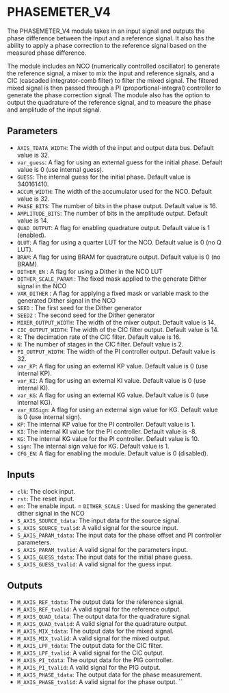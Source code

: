 # PHASEMETER_V4

The PHASEMETER_V4 module takes in an input signal and outputs the phase difference between the input and a reference signal. It also has the ability to apply a phase correction to the reference signal based on the measured phase difference.

The module includes an NCO (numerically controlled oscillator) to generate the reference signal, a mixer to mix the input and reference signals, and a CIC (cascaded integrator-comb filter) to filter the mixed signal. The filtered mixed signal is then passed through a PI (proportional-integral) controller to generate the phase correction signal. The module also has the option to output the quadrature of the reference signal, and to measure the phase and amplitude of the input signal.
## Parameters
- `AXIS_TDATA_WIDTH`: The width of the input and output data bus. Default value is 32.
- `var_guess`: A flag for using an external guess for the initial phase. Default value is 0 (use internal guess).
- `GUESS`: The internal guess for the initial phase. Default value is 340161410.
- `ACCUM_WIDTH`: The width of the accumulator used for the NCO. Default value is 32.
- `PHASE_BITS`: The number of bits in the phase output. Default value is 16.
- `AMPLITUDE_BITS`: The number of bits in the amplitude output. Default value is 14.
- `QUAD_OUTPUT`: A flag for enabling quadrature output. Default value is 1 (enabled).
- `QLUT`: A flag for using a quarter LUT for the NCO. Default value is 0 (no Q LUT).
- `BRAM`: A flag for using BRAM for quadrature output. Default value is 0 (no BRAM).
- `DITHER_EN` : A flag for using a Dither in the NCO LUT
- `DITHER_SCALE_PARAM` : The fixed mask applied to the generate Dither signal in the NCO
- `VAR_DITHER` : A flag for applying a fixed mask or variable mask to the generated Dither signal in the NCO
- `SEED` : The first seed for the Dither generator
- `SEED2` : The second seed for the Dither generator
- `MIXER_OUTPUT_WIDTH`: The width of the mixer output. Default value is 14.
- `CIC_OUTPUT_WIDTH`: The width of the CIC filter output. Default value is 14.
- `R`: The decimation rate of the CIC filter. Default value is 16.
- `N`: The number of stages in the CIC filter. Default value is 2.
- `PI_OUTPUT_WIDTH`: The width of the PI controller output. Default value is 32.
- `var_KP`: A flag for using an external KP value. Default value is 0 (use internal KP).
- `var_KI`: A flag for using an external KI value. Default value is 0 (use internal KI).
- `var_KG`: A flag for using an external KG value. Default value is 0 (use internal KG).
- `var_KGSign`: A flag for using an external sign value for KG. Default value is 0 (use internal sign).
- `KP`: The internal KP value for the PI controller. Default value is 1.
- `KI`: The internal KI value for the PI controller. Default value is -8.
- `KG`: The internal KG value for the PI controller. Default value is 10.
- `sign`: The internal sign value for KG. Default value is 1.
- `CFG_EN`: A flag for enabling the module. Default value is 0 (disabled).

## Inputs
- `clk`: The clock input.
- `rst`: The reset input.
- `en`: The enable input.
= `DITHER_SCALE` : Used for masking the generated dither signal in the NCO
- `S_AXIS_SOURCE_tdata`: The input data for the source signal.
- `S_AXIS_SOURCE_tvalid`: A valid signal for the source input.
- `S_AXIS_PARAM_tdata`: The input data for the phase offset and PI controller parameters.
- `S_AXIS_PARAM_tvalid`: A valid signal for the parameters input.
- `S_AXIS_GUESS_tdata`: The input data for the initial phase guess.
- `S_AXIS_GUESS_tvalid`: A valid signal for the guess input.

## Outputs
- `M_AXIS_REF_tdata`: The output data for the reference signal.
- `M_AXIS_REF_tvalid`: A valid signal for the reference output.
- `M_AXIS_QUAD_tdata`: The output data for the quadrature signal.
- `M_AXIS_QUAD_tvalid`: A valid signal for the quadrature output.
- `M_AXIS_MIX_tdata`: The output data for the mixed signal.
- `M_AXIS_MIX_tvalid`: A valid signal for the mixed output.
- `M_AXIS_LPF_tdata`: The output data for the CIC filter.
- `M_AXIS_LPF_tvalid`: A valid signal for the CIC output.
- `M_AXIS_PI_tdata`: The output data for the PIG controller.
- `M_AXIS_PI_tvalid`: A valid signal for the PIG output.
- `M_AXIS_PHASE_tdata`: The output data for the phase measurement.
- `M_AXIS_PHASE_tvalid`: A valid signal for the phase output.
``

